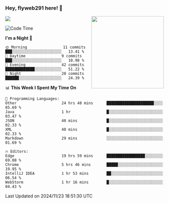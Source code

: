 ### Hey, flyweb291 here! 👋

![](https://metrics.lecoq.io/cherry291?template=classic&config.timezone=Asia%2FShanghai)
<img align='right' src="https://media.giphy.com/media/M9gbBd9nbDrOTu1Mqx/giphy.gif" width="230">
<!-- ![](https://github-readme-stats-ouuan.vercel.app/api?username=flyweb291&theme=dark&show_icons=true) -->

<!--START_SECTION:waka-->
![Code Time](http://img.shields.io/badge/Code%20Time-531%20hrs%2047%20mins-blue)

**I'm a Night 🦉** 

```text
🌞 Morning                11 commits          ███░░░░░░░░░░░░░░░░░░░░░░   13.41 % 
🌆 Daytime                9 commits           ███░░░░░░░░░░░░░░░░░░░░░░   10.98 % 
🌃 Evening                42 commits          █████████████░░░░░░░░░░░░   51.22 % 
🌙 Night                  20 commits          ██████░░░░░░░░░░░░░░░░░░░   24.39 % 
```


📊 **This Week I Spent My Time On** 

```text
💬 Programming Languages: 
Other                    24 hrs 48 mins      █████████████████████░░░░   85.69 % 
Java                     1 hr                █░░░░░░░░░░░░░░░░░░░░░░░░   03.47 % 
JSON                     40 mins             █░░░░░░░░░░░░░░░░░░░░░░░░   02.33 % 
XML                      40 mins             █░░░░░░░░░░░░░░░░░░░░░░░░   02.33 % 
Markdown                 29 mins             ░░░░░░░░░░░░░░░░░░░░░░░░░   01.69 % 

🔥 Editors: 
Edge                     19 hrs 59 mins      █████████████████░░░░░░░░   69.08 % 
Chrome                   5 hrs 46 mins       █████░░░░░░░░░░░░░░░░░░░░   19.95 % 
IntelliJ IDEA            1 hr 53 mins        ██░░░░░░░░░░░░░░░░░░░░░░░   06.54 % 
WebStorm                 1 hr 16 mins        █░░░░░░░░░░░░░░░░░░░░░░░░   04.43 % 
```


 Last Updated on 2024/11/23 18:51:30 UTC
<!--END_SECTION:waka-->

<!--
**flyweb291/数字游牧人** is a ✨ _special_ ✨ repository because its `README.md` (this file) appears on your GitHub profile.

Here are some ideas to get you started:

- 🔭 I’m currently working on ...
- 🌱 I’m currently learning ...
- 👯 I’m looking to collaborate on ...
- 🤔 I’m looking for help with ...
- 💬 Ask me about ...
- 📫 How to reach me: ...
- 😄 Pronouns: ...
- ⚡ Fun fact: ...
-->
